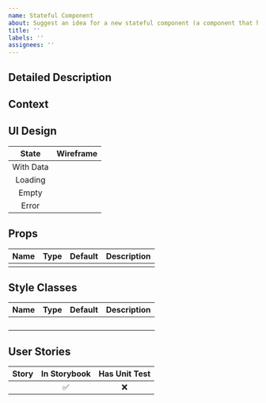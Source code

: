 ```yaml
---
name: Stateful Component
about: Suggest an idea for a new stateful component (a component that has multiple states, i.e. loading, empty, etc)
title: ''
labels: ''
assignees: ''
---
```


<!--- Provide a general summary of the issue in the Title above -->

## Detailed Description

<!--- Provide a detailed description of the change or addition you are proposing -->


## Context

<!--- Why is this change important to you? How would you use it? -->
<!--- How can it benefit other users? -->

## UI Design

<!--- Add design screenshots or wireframes here -->

|   State   | Wireframe |
| :-------: | :-------: |
| With Data |           |
|  Loading  |           |
|   Empty   |           |
|   Error   |           |

## Props

<!--- Add proposed component props here -->

| Name | Type | Default | Description |
| :--: | :--: | :-----: | :---------: |
|      |      |         |             |

## Style Classes

<!--- Add proposed component style classes here -->

| Name | Type | Default | Description |
| :--: | :--: | :-----: | :---------: |
|      |      |    ️    |             |

## User Stories

<!--- Add proposed user stories here -->

| Story | In Storybook | Has Unit Test |
| :---: | :----------: | :-----------: |
|       |      ✅      |      ❌       |

